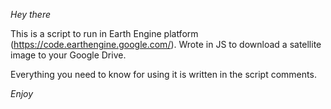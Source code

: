 _Hey there_

This is a script to run in Earth Engine platform (https://code.earthengine.google.com/).
Wrote in JS to download a satellite image to your Google Drive.

Everything you need to know for using it is written in the script comments.

_Enjoy_
